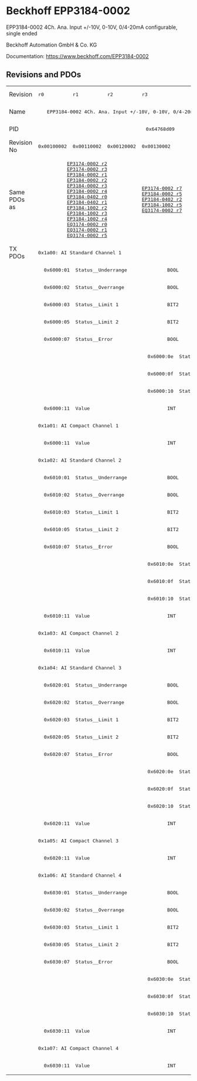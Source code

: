 # Beckhoff EPP3184-0002

EPP3184-0002 4Ch. Ana. Input +/-10V, 0-10V, 0/4-20mA configurable, single ended

Beckhoff Automation GmbH & Co. KG

Documentation: <a href="https://www.beckhoff.com/EPP3184-0002">https://www.beckhoff.com/EPP3184-0002</a>

## Revisions and PDOs
<table>
<tr >
<td class="first">Revision</td>
<td ><pre>r0</pre></td>
<td ><pre>r1</pre></td>
<td ><pre>r2</pre></td>
<td ><pre>r3</pre></td>
</tr>
<tr >
<td class="first">Name</td>
<td  colspan=4 align="center"><pre>EPP3184-0002 4Ch. Ana. Input +/-10V, 0-10V, 0/4-20mA configurable, single ended</pre></td>
</tr>
<tr >
<td class="first">PID</td>
<td  colspan=4 align="center"><pre>0x64768d09</pre></td>
</tr>
<tr >
<td class="first">Revision No</td>
<td ><pre>0x00100002</pre></td>
<td ><pre>0x00110002</pre></td>
<td ><pre>0x00120002</pre></td>
<td ><pre>0x00130002</pre></td>
</tr>
<tr >
<td class="first">Same PDOs as</td>
<td  colspan=3 align="center"><pre><a href="EP3174-0002">EP3174-0002 r2</a><br/><a href="EP3174-0002">EP3174-0002 r3</a><br/><a href="EP3184-0002">EP3184-0002 r1</a><br/><a href="EP3184-0002">EP3184-0002 r2</a><br/><a href="EP3184-0002">EP3184-0002 r3</a><br/><a href="EP3184-0002">EP3184-0002 r4</a><br/><a href="EP3184-0402">EP3184-0402 r0</a><br/><a href="EP3184-0402">EP3184-0402 r1</a><br/><a href="EP3184-1002">EP3184-1002 r2</a><br/><a href="EP3184-1002">EP3184-1002 r3</a><br/><a href="EP3184-1002">EP3184-1002 r4</a><br/><a href="EQ3174-0002">EQ3174-0002 r0</a><br/><a href="EQ3174-0002">EQ3174-0002 r1</a><br/><a href="EQ3174-0002">EQ3174-0002 r5</a></pre></td>
<td ><pre><a href="EP3174-0002">EP3174-0002 r7</a><br/><a href="EP3184-0002">EP3184-0002 r5</a><br/><a href="EP3184-0402">EP3184-0402 r2</a><br/><a href="EP3184-1002">EP3184-1002 r5</a><br/><a href="EQ3174-0002">EQ3174-0002 r7</a></pre></td>
</tr>
<tr class="txpdo pdosection">
<td class="first" rowspan=48 valign=top>TX PDOs</td>
<td colspan=4 align="left"><pre>0x1a00: AI Standard Channel 1</pre></td>
<td></td>
</tr>
<tr class="txpdo">
<td class="first" colspan=4 align="left"><pre>  0x6000:01  Status__Underrange              BOOL</pre></td>
</tr>
<tr class="txpdo">
<td class="first" colspan=4 align="left"><pre>  0x6000:02  Status__Overrange               BOOL</pre></td>
</tr>
<tr class="txpdo">
<td class="first" colspan=4 align="left"><pre>  0x6000:03  Status__Limit 1                 BIT2</pre></td>
</tr>
<tr class="txpdo">
<td class="first" colspan=4 align="left"><pre>  0x6000:05  Status__Limit 2                 BIT2</pre></td>
</tr>
<tr class="txpdo">
<td class="first" colspan=4 align="left"><pre>  0x6000:07  Status__Error                   BOOL</pre></td>
</tr>
<tr class="txpdo">
<td class="first" colspan=3 align="left"></td>
<td ><pre>  0x6000:0e  Status__Sync error              BOOL</pre></td>
</tr>
<tr class="txpdo">
<td class="first" colspan=3 align="left"></td>
<td ><pre>  0x6000:0f  Status__TxPDO State             BOOL</pre></td>
</tr>
<tr class="txpdo">
<td class="first" colspan=3 align="left"></td>
<td ><pre>  0x6000:10  Status__TxPDO Toggle            BOOL</pre></td>
</tr>
<tr class="txpdo">
<td class="first" colspan=4 align="left"><pre>  0x6000:11  Value                           INT</pre></td>
</tr>
<tr class="txpdo pdosection">
<td class="first" colspan=4 align="left"><pre>0x1a01: AI Compact Channel 1</pre></td>
</tr>
<tr class="txpdo">
<td class="first" colspan=4 align="left"><pre>  0x6000:11  Value                           INT</pre></td>
</tr>
<tr class="txpdo pdosection">
<td class="first" colspan=4 align="left"><pre>0x1a02: AI Standard Channel 2</pre></td>
</tr>
<tr class="txpdo">
<td class="first" colspan=4 align="left"><pre>  0x6010:01  Status__Underrange              BOOL</pre></td>
</tr>
<tr class="txpdo">
<td class="first" colspan=4 align="left"><pre>  0x6010:02  Status__Overrange               BOOL</pre></td>
</tr>
<tr class="txpdo">
<td class="first" colspan=4 align="left"><pre>  0x6010:03  Status__Limit 1                 BIT2</pre></td>
</tr>
<tr class="txpdo">
<td class="first" colspan=4 align="left"><pre>  0x6010:05  Status__Limit 2                 BIT2</pre></td>
</tr>
<tr class="txpdo">
<td class="first" colspan=4 align="left"><pre>  0x6010:07  Status__Error                   BOOL</pre></td>
</tr>
<tr class="txpdo">
<td class="first" colspan=3 align="left"></td>
<td ><pre>  0x6010:0e  Status__Sync error              BOOL</pre></td>
</tr>
<tr class="txpdo">
<td class="first" colspan=3 align="left"></td>
<td ><pre>  0x6010:0f  Status__TxPDO State             BOOL</pre></td>
</tr>
<tr class="txpdo">
<td class="first" colspan=3 align="left"></td>
<td ><pre>  0x6010:10  Status__TxPDO Toggle            BOOL</pre></td>
</tr>
<tr class="txpdo">
<td class="first" colspan=4 align="left"><pre>  0x6010:11  Value                           INT</pre></td>
</tr>
<tr class="txpdo pdosection">
<td class="first" colspan=4 align="left"><pre>0x1a03: AI Compact Channel 2</pre></td>
</tr>
<tr class="txpdo">
<td class="first" colspan=4 align="left"><pre>  0x6010:11  Value                           INT</pre></td>
</tr>
<tr class="txpdo pdosection">
<td class="first" colspan=4 align="left"><pre>0x1a04: AI Standard Channel 3</pre></td>
</tr>
<tr class="txpdo">
<td class="first" colspan=4 align="left"><pre>  0x6020:01  Status__Underrange              BOOL</pre></td>
</tr>
<tr class="txpdo">
<td class="first" colspan=4 align="left"><pre>  0x6020:02  Status__Overrange               BOOL</pre></td>
</tr>
<tr class="txpdo">
<td class="first" colspan=4 align="left"><pre>  0x6020:03  Status__Limit 1                 BIT2</pre></td>
</tr>
<tr class="txpdo">
<td class="first" colspan=4 align="left"><pre>  0x6020:05  Status__Limit 2                 BIT2</pre></td>
</tr>
<tr class="txpdo">
<td class="first" colspan=4 align="left"><pre>  0x6020:07  Status__Error                   BOOL</pre></td>
</tr>
<tr class="txpdo">
<td class="first" colspan=3 align="left"></td>
<td ><pre>  0x6020:0e  Status__Sync error              BOOL</pre></td>
</tr>
<tr class="txpdo">
<td class="first" colspan=3 align="left"></td>
<td ><pre>  0x6020:0f  Status__TxPDO State             BOOL</pre></td>
</tr>
<tr class="txpdo">
<td class="first" colspan=3 align="left"></td>
<td ><pre>  0x6020:10  Status__TxPDO Toggle            BOOL</pre></td>
</tr>
<tr class="txpdo">
<td class="first" colspan=4 align="left"><pre>  0x6020:11  Value                           INT</pre></td>
</tr>
<tr class="txpdo pdosection">
<td class="first" colspan=4 align="left"><pre>0x1a05: AI Compact Channel 3</pre></td>
</tr>
<tr class="txpdo">
<td class="first" colspan=4 align="left"><pre>  0x6020:11  Value                           INT</pre></td>
</tr>
<tr class="txpdo pdosection">
<td class="first" colspan=4 align="left"><pre>0x1a06: AI Standard Channel 4</pre></td>
</tr>
<tr class="txpdo">
<td class="first" colspan=4 align="left"><pre>  0x6030:01  Status__Underrange              BOOL</pre></td>
</tr>
<tr class="txpdo">
<td class="first" colspan=4 align="left"><pre>  0x6030:02  Status__Overrange               BOOL</pre></td>
</tr>
<tr class="txpdo">
<td class="first" colspan=4 align="left"><pre>  0x6030:03  Status__Limit 1                 BIT2</pre></td>
</tr>
<tr class="txpdo">
<td class="first" colspan=4 align="left"><pre>  0x6030:05  Status__Limit 2                 BIT2</pre></td>
</tr>
<tr class="txpdo">
<td class="first" colspan=4 align="left"><pre>  0x6030:07  Status__Error                   BOOL</pre></td>
</tr>
<tr class="txpdo">
<td class="first" colspan=3 align="left"></td>
<td ><pre>  0x6030:0e  Status__Sync error              BOOL</pre></td>
</tr>
<tr class="txpdo">
<td class="first" colspan=3 align="left"></td>
<td ><pre>  0x6030:0f  Status__TxPDO State             BOOL</pre></td>
</tr>
<tr class="txpdo">
<td class="first" colspan=3 align="left"></td>
<td ><pre>  0x6030:10  Status__TxPDO Toggle            BOOL</pre></td>
</tr>
<tr class="txpdo">
<td class="first" colspan=4 align="left"><pre>  0x6030:11  Value                           INT</pre></td>
</tr>
<tr class="txpdo pdosection">
<td class="first" colspan=4 align="left"><pre>0x1a07: AI Compact Channel 4</pre></td>
</tr>
<tr class="txpdo">
<td class="first" colspan=4 align="left"><pre>  0x6030:11  Value                           INT</pre></td>
</tr>
</table>
